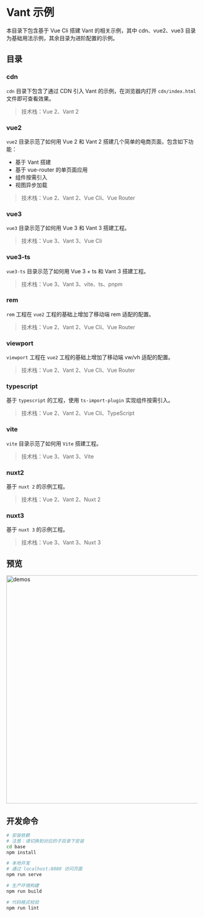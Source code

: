 # Vant 示例

本目录下包含基于 Vue Cli 搭建 Vant 的相关示例，其中 cdn、vue2、vue3 目录为基础用法示例，其余目录为进阶配置的示例。

## 目录

### cdn

`cdn` 目录下包含了通过 CDN 引入 Vant 的示例，在浏览器内打开 `cdn/index.html` 文件即可查看效果。

> 技术栈：Vue 2、Vant 2

### vue2

`vue2` 目录示范了如何用 Vue 2 和 Vant 2 搭建几个简单的电商页面，包含如下功能：

- 基于 Vant 搭建
- 基于 vue-router 的单页面应用
- 组件按需引入
- 视图异步加载

> 技术栈：Vue 2、Vant 2、Vue Cli、Vue Router

### vue3

`vue3` 目录示范了如何用 Vue 3 和 Vant 3 搭建工程。

> 技术栈：Vue 3、Vant 3、Vue Cli

### vue3-ts

`vue3-ts` 目录示范了如何用 Vue 3 + ts 和 Vant 3 搭建工程。

> 技术栈：Vue 3、Vant 3、vite、ts、pnpm

### rem

`rem` 工程在 `vue2` 工程的基础上增加了移动端 rem 适配的配置。

> 技术栈：Vue 2、Vant 2、Vue Cli、Vue Router

### viewport

`viewport` 工程在 `vue2` 工程的基础上增加了移动端 vw/vh 适配的配置。

> 技术栈：Vue 2、Vant 2、Vue Cli、Vue Router

### typescript

基于 `typescript` 的工程，使用 `ts-import-plugin` 实现组件按需引入。

> 技术栈：Vue 2、Vant 2、Vue Cli、TypeScript

### vite

`vite` 目录示范了如何用 `Vite` 搭建工程。

> 技术栈：Vue 3、Vant 3、Vite

### nuxt2

基于 `nuxt 2` 的示例工程。

> 技术栈：Vue 2、Vant 2、Nuxt 2

### nuxt3

基于 `nuxt 3` 的示例工程。

> 技术栈：Vue 3、Vant 3、Nuxt 3

## 预览

<img src="https://img.yzcdn.cn/public_files/2017/11/16/4b7eb956ba7d30d374a2310124bdb5fe.png" alt="demos" width="600" />

## 开发命令

```bash
# 安装依赖
# 注意：请切换到对应的子目录下安装
cd base
npm install

# 本地开发
# 通过 localhost:8080 访问页面
npm run serve

# 生产环境构建
npm run build

# 代码格式校验
npm run lint
```
